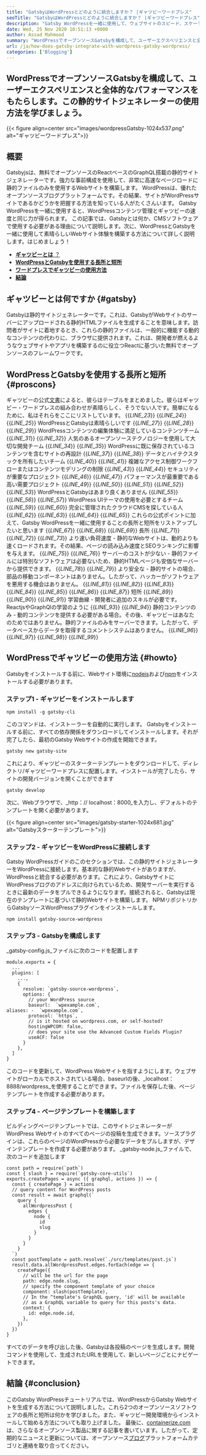 ```yaml
---
title: "GatsbyはWordPressとどのように統合しますか？ |ギャツビーワードプレス" 
seoTitle: "GatsbyはWordPressとどのように統合しますか？ |ギャツビーワードプレス" 
description: "Gatsby WordPressを一緒に使用して、ウェブサイトのスピード、スケーラビリティ、セキュリティを向上させます。このチュートリアルでは、これらのオープンソースソフトウェアの使用方法を学びます。" 
date: Wed, 25 Nov 2020 10:51:13 +0000
author: Assad Mahmood
summary: "WordPressでオープンソースGatsbyを構成して、ユーザーエクスペリエンスと全体的なパフォーマンスをもたらします。この静的サイトジェネレーターの使用方法を学びましょう。" 
url: /ja/how-does-gatsby-integrate-with-wordpress-gatsby-wordpress/
categories: ['Blogging']
---
```


## WordPressでオープンソースGatsbyを構成して、ユーザーエクスペリエンスと全体的なパフォーマンスをもたらします。この静的サイトジェネレーターの使用方法を学びましょう。

{{< figure align=center src="images/wordpressGatsby-1024x537.png" alt="ギャツビーワードプレス">}}


## 概要
Gatsbyjsは、無料でオープンソースのReactベースのGraphQL搭載の静的サイトジェネレーターです。強力な事前構成を使用して、非常に高速なページロードに静的ファイルのみを使用するWebサイトを構築します。 WordPressは、優れたオープンソースブログプラットフォームです。その結果、サイトがWordPressサイトであるかどうかを把握する方法を知っている人がたくさんいます。 Gatsby WordPressを一緒に使用すると、WordPressコンテンツ管理とギャツビーの速度と同じ力が得られます。
この記事では、Gatsbyとは何か、CMSソフトウェアで使用する必要がある理由について説明します。次に、WordPressとGatsbyを一緒に使用して素晴らしいWebサイト体験を構築する方法について詳しく説明します。はじめましょう！
* [ **ギャツビーとは** ？][1]
* **[WordPressとGatsbyを使用する長所と短所][2]** 
* **[ワードプレスでギャツビーの使用方法][3]** 
* **[結論][4]** 

## ギャツビーとは何ですか {#gatsby}

Gatsbyは静的サイトジェネレーターです。これは、GatsbyがWebサイトのサーバーにアップロードされる静的HTMLファイルを生成することを意味します。訪問者がサイトに着地するとき、これらの静的ファイルは、一般的に機能する動的なコンテンツの代わりに、ブラウザに提供されます。これは、開発者が燃えるようなウェブサイトやアプリを構築するのに役立つReactに基づいた無料でオープンソースのフレームワークです。

## WordPressとGatsbyを使用する長所と短所 {#proscons}

ギャツビーの公式[文書][5]によると、彼らはテーブルをまとめました。彼らはギャツビー・ワードプレスの組み合わせが素晴らしく、そうでない人です。簡単になるために、私はそれらをここにリストしています。
{{_LINE_23_}}
{{_LINE_24_}}
{{_LINE_25_}}
      WordPressとGatsbyは素晴らしいです
{{_LINE_27_}}
{{_LINE_28_}}
{{_LINE_29_}}
        WordPressコンテンツの編集体験に満足しているコンテンツチーム
{{_LINE_31_}}
{{_LINE_32_}}
        人気のあるオープンソーステクノロジーを使用して大切な開発チーム
{{_LINE_34_}}
{{_LINE_35_}}
        WordPressに既に保存されているコンテンツを含むサイトの再設計
{{_LINE_37_}}
{{_LINE_38_}}
        データとハイテクスタックを所有したいチーム
{{_LINE_40_}}
{{_LINE_41_}}
        複雑なアクセス制御ワークフローまたはコンテンツモデリングの制限
{{_LINE_43_}}
{{_LINE_44_}}
        セキュリティが重要なプロジェクト
{{_LINE_46_}}
{{_LINE_47_}}
        パフォーマンスが最重要である高い需要プロジェクト
{{_LINE_49_}}
{{_LINE_50_}}
{{_LINE_51_}}
{{_LINE_52_}}
{{_LINE_53_}}
      WordPressとGatsbyはあまり良くありません
{{_LINE_55_}}
{{_LINE_56_}}
{{_LINE_57_}}
        WordPress UIテーマの使用を必要とするチーム
{{_LINE_59_}}
{{_LINE_60_}}
        完全に管理されたクラウドCMSを探している人
{{_LINE_62_}}
{{_LINE_63_}}
{{_LINE_64_}}
{{_LINE_65_}}
これらの公式ポイントに加えて、Gatsby WordPressを一緒に使用することの長所と短所をリストアップしたいと思います
{{_LINE_67_}}
{{_LINE_68_}}
{{_LINE_69_}}
      長所
{{_LINE_71_}}
{{_LINE_72_}}
{{_LINE_73_}}
        より速い負荷速度 - 静的なWebサイトは、動的よりも速くロードされます。その結果、ページの読み込み速度とSEOランキングに影響を与えます。
{{_LINE_75_}}
{{_LINE_76_}}
        サーバーのコストが少ない - 静的ファイルには特別なソフトウェアは必要ないため、静的HTMLページも安価なサーバーから提供できます。
{{_LINE_78_}}
{{_LINE_79_}}
        より安全な - 静的サイトの場合、部品の移動コンポーネントはありません。したがって、ハッカーがソフトウェアを悪用する機会はありません。
{{_LINE_81_}}
{{_LINE_82_}}
{{_LINE_83_}}
{{_LINE_84_}}
{{_LINE_85_}}
{{_LINE_86_}}
{{_LINE_87_}}
      短所
{{_LINE_89_}}
{{_LINE_90_}}
{{_LINE_91_}}
        学習曲線 - 開発者に追加のスキルが必要です。 ReactjsやGraphQlの学習のように
{{_LINE_93_}}
{{_LINE_94_}}
        静的コンテンツのみ - 動的コンテンツを提供する必要がある場合。その後、ギャツビーはあなたのためではありません。静的ファイルのみをサーバーできます。したがって、データベースからデータを取得するコメントシステムはありません。
{{_LINE_96_}}
{{_LINE_97_}}
{{_LINE_98_}}
{{_LINE_99_}}

## WordPressでギャツビーの使用方法 {#howto}

Gatsbyをインストールする前に、Webサイト環境に[nodejs][6]および[npm][7]をインストールする必要があります。

### ステップ1  - ギャツビーをインストールします
```
npm install -g gatsby-cli
```
このコマンドは、インストーラーを自動的に実行します。 Gatsbyをインストールする前に、すべての依存関係をダウンロードしてインストールします。それが完了したら、最初のGatsby Webサイトの作成を開始できます。
```
gatsby new gatsby-site
```
これにより、ギャツビーのスターターテンプレートをダウンロードして、ディレクトリ/ギャツビーワードプレスに配置します。インストールが完了したら、サイトの開発バージョンを開くことができます
```
gatsby develop
```
次に、Webブラウザで、_http：// localhost：8000_を入力し、デフォルトのテンプレートを開く必要があります。

{{< figure align=center src="images/gatsby-starter-1024x681.jpg" alt="Gatsbyスターターテンプレート">}}


### ステップ2  - ギャツビーをWordPressに接続します
Gatsby WordPressガイドのこのセクションでは、この静的サイトジェネレーターをWordPressに接続します。基本的な静的Webサイトがありますが、WordPressと統合する必要があります。これにより、GatsbyサイトにWordPressブログのアドレスに向けられているため、開発サーバーを実行するときに最新のデータをプルできるようになります。接続されると、Gatsbyは現在のテンプレートに基づいて静的Webサイトを構築します。
NPMリポジトリからGatsbyソースWordPressプラグインをインストールします。
```
npm install gatsby-source-wordpress
```

### ステップ3  -  Gatsbyを構成します
_gatsby-config.js_ファイルに次のコードを配置します
```
module.exports = {
  ...
  plugins: [
    ...,
    {
      resolve: `gatsby-source-wordpress`,
      options: {
        // your WordPress source
        baseurl:  `wpexample.com`,
aliases: -  `wpexample.com`,
        protocol: `https`,
        // is it hosted on wordpress.com, or self-hosted?
        hostingWPCOM: false,
        // does your site use the Advanced Custom Fields Plugin?
        useACF: false
      }
    },
  ]
}
```
このコードを更新して、WordPress Webサイトを指すようにします。ウェブサイトがローカルでホストされている場合、baseurlの後、_localhost：8888/wordpress_を使用することができます。ファイルを保存した後、ページテンプレートを作成する必要があります。

### ステップ4  - ページテンプレートを構築します
ビルディングページテンプレートでは、このサイトジェネレーターがWordPress Webサイトのすべてのページの投稿を生成できます。ソースプラグインは、これらのページのWordPressから必要なデータをプルしますが、デザインテンプレートを作成する必要があります。
_gatsby-node.js_ファイルで、次のコードを追加します
```
const path = require(`path`)
const { slash } = require(`gatsby-core-utils`)
exports.createPages = async ({ graphql, actions }) => {
  const { createPage } = actions
  // query content for WordPress posts
  const result = await graphql(`
    query {
      allWordpressPost {
        edges {
          node {
            id
            slug
          }
        }
      }
    }
  `)
  const postTemplate = path.resolve(`./src/templates/post.js`)
  result.data.allWordpressPost.edges.forEach(edge => {
    createPage({
      // will be the url for the page
      path: edge.node.slug,
      // specify the component template of your choice
      component: slash(postTemplate),
      // In the ^template's GraphQL query, 'id' will be available
      // as a GraphQL variable to query for this posts's data.
      context: {
        id: edge.node.id,
      },
    })
  })
}
```
すべてのデータを呼び出した後、Gatsbyは各投稿のページを生成します。開発コマンドを使用して、生成されたURLを使用して、新しいページごとにナビゲートできます。

## 結論 {#conclusion}

このGatsby WordPressチュートリアルでは、WordPressからGatsby Webサイトを生成する方法について説明しました。これら2つのオープンソースソフトウェアの長所と短所は何かを学びました。また、ギャツビー開発環境からインストールして始める方法についても取り上げました。
最後に、[containerize.com][8]は、さらなるオープンソース製品に関する記事を書いています。したがって、定期的なニュースと更新については、オープンソース[ブログ][9]プラットフォームカテゴリと連絡を取り合ってください。



[1]: #gatsby
[2]: #proscons
[3]: #howto
[4]: #conclusion
[5]: https://www.gatsbyjs.com/guides/wordpress/
[6]: https://nodejs.org/en/
[7]: https://www.npmjs.com/
[8]: https://www.containerize.com/
[9]: https://products.containerize.com/blogging/
